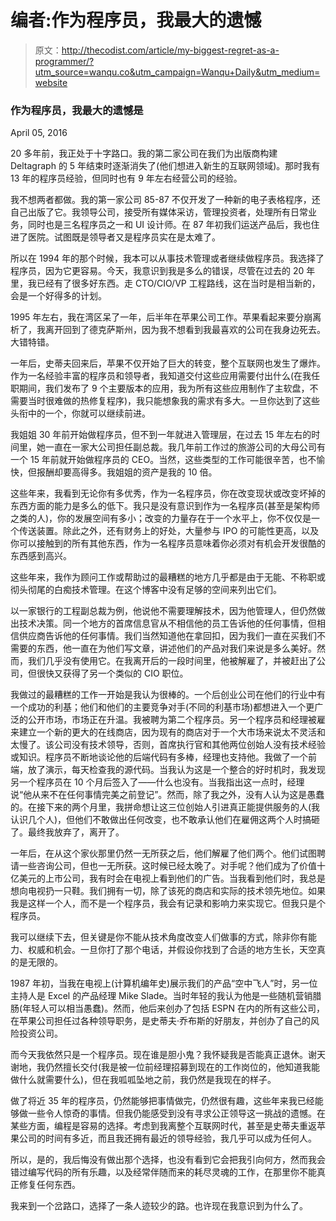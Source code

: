 # 编者:作为程序员，我最大的遗憾

> 原文：<http://thecodist.com/article/my-biggest-regret-as-a-programmer/?utm_source=wanqu.co&utm_campaign=Wanqu+Daily&utm_medium=website>





### 作为程序员，我最大的遗憾是

April 05, 2016

20 多年前，我正处于十字路口。我的第二家公司在我们为出版商构建 Deltagraph 的 5 年结束时逐渐消失了(他们想进入新生的互联网领域)。那时我有 13 年的程序员经验，但同时也有 9 年左右经营公司的经验。

我不想两者都做。我的第一家公司 85-87 不仅开发了一种新的电子表格程序，还自己出版了它。我领导公司，接受所有媒体采访，管理投资者，处理所有日常业务，同时也是三名程序员之一和 UI 设计师。在 87 年初我们运送产品后，我也住进了医院。试图既是领导者又是程序员实在是太难了。

所以在 1994 年的那个时候，我本可以从事技术管理或者继续做程序员。我选择了程序员，因为它更容易。今天，我意识到我是多么的错误，尽管在过去的 20 年里，我已经有了很多好东西。走 CTO/CIO/VP 工程路线，这在当时是相当新的，会是一个好得多的计划。

1995 年左右，我在湾区呆了一年，后半年在苹果公司工作。苹果看起来要分崩离析了，我离开回到了德克萨斯州，因为我不想看到我最喜欢的公司在我身边死去。大错特错。

一年后，史蒂夫回来后，苹果不仅开始了巨大的转变，整个互联网也发生了爆炸。作为一名经验丰富的程序员和领导者，我知道交付这些应用需要付出什么(在我任职期间，我们发布了 9 个主要版本的应用，我为所有这些应用制作了主软盘，不需要当时很难做的热修复程序)，我只能想象我的需求有多大。一旦你达到了这些头衔中的一个，你就可以继续前进。

我姐姐 30 年前开始做程序员，但不到一年就进入管理层，在过去 15 年左右的时间里，她一直在一家大公司担任副总裁。我几年前工作过的旅游公司的大母公司有一个 15 年前就开始做程序员的 CEO。当然，这些类型的工作可能很辛苦，也不愉快，但报酬却要高得多。我姐姐的资产是我的 10 倍。

这些年来，我看到无论你有多优秀，作为一名程序员，你在改变现状或改变坏掉的东西方面的能力是多么的低下。我只是没有意识到作为一名程序员(甚至是架构师之类的人)，你的发展空间有多小；改变的力量存在于一个水平上，你不仅仅是一个传送装置。除此之外，还有财务上的好处，大量参与 IPO 的可能性更高，以及你可以接触到的所有其他东西，作为一名程序员意味着你必须对有机会开发很酷的东西感到高兴。

这些年来，我作为顾问工作或帮助过的最糟糕的地方几乎都是由于无能、不称职或彻头彻尾的白痴技术管理。在这个博客中没有足够的空间来列出它们。

以一家银行的工程副总裁为例，他说他不需要理解技术，因为他管理人，但仍然做出技术决策。同一个地方的首席信息官从不相信他的员工告诉他的任何事情，但相信供应商告诉他的任何事情。我们当然知道他在拿回扣，因为我们一直在买我们不需要的东西，他一直在为他们写文章，讲述他们的产品对我们来说是多么美好。然而，我们几乎没有使用它。在我离开后的一段时间里，他被解雇了，并被赶出了公司，但很快又获得了另一个类似的 CIO 职位。

我做过的最糟糕的工作一开始是我认为很棒的。一个后创业公司在他们的行业中有一个成功的利基；他们和他们的主要竞争对手(不同的利基市场)都想进入一个更广泛的公开市场，市场正在升温。我被聘为第二个程序员。另一个程序员和经理被雇来建立一个新的更大的在线商店，因为现有的商店对于一个大市场来说太不灵活和太慢了。该公司没有技术领导，否则，首席执行官和其他两位创始人没有技术经验或知识。程序员不断地谈论他的后端代码有多棒，经理也支持他。我做了一个前端，放了演示，每天检查我的源代码。当我认为这是一个整合的好时机时，我发现另一个程序员在 10 个月后签入了——什么也没有。当我指出这一点时，经理说“他从来不在任何事情完美之前登记”。然而，除了我之外，没有人认为这是愚蠢的。在接下来的两个月里，我拼命想让这三位创始人引进真正能提供服务的人(我认识几个人)，但他们不敢做出任何改变，也不敢承认他们在雇佣这两个人时搞砸了。最终我放弃了，离开了。

一年后，在从这个家伙那里仍然一无所获之后，他们解雇了他们两个。他们试图聘请一些咨询公司，但也一无所获。这时候已经太晚了。对手呢？他们成为了价值十亿美元的上市公司，我有时会在电视上看到他们的广告。当我看到他们时，我总是想向电视扔一只鞋。我们拥有一切，除了该死的商店和实际的技术领先地位。如果我是这样一个人，而不是一个程序员，我会有记录和影响力来实现它。但我只是个程序员。

我可以继续下去，但关键是你不能从技术角度改变人们做事的方式，除非你有能力、权威和机会。一旦你打了那个电话，并假设你找到了合适的地方生长，天空真的是无限的。

1987 年初，当我在电视上(计算机编年史)展示我们的产品“空中飞人”时，另一位主持人是 Excel 的产品经理 Mike Slade。当时年轻的我认为他是一些随机营销腊肠(年轻人可以相当愚蠢)。然而，他后来创办了包括 ESPN 在内的所有这些公司，在苹果公司担任过各种领导职务，是史蒂夫·乔布斯的好朋友，并创办了自己的风险投资公司。

而今天我依然只是一个程序员。现在谁是胆小鬼？我怀疑我是否能真正退休。谢天谢地，我仍然擅长交付(我是被一位前经理招募到现在的工作岗位的，他知道我能做什么就需要什么)，但在我呱呱坠地之前，我仍然是我现在的样子。

做了将近 35 年的程序员，仍然能够把事情做完，仍然很有趣，这些年来我已经能够做一些令人惊奇的事情。但我仍能感受到没有寻求公正领导这一挑战的遗憾。在某些方面，编程是容易的选择。考虑到我离整个互联网时代，甚至是史蒂夫重返苹果公司的时间有多近，而且我还拥有最近的领导经验，我几乎可以成为任何人。

所以，是的，我后悔没有做出那个选择，也没有看到它会把我引向何方，然而我会错过编写代码的所有乐趣，以及经常伴随而来的耗尽灵魂的工作，在那里你不能真正修复任何东西。

我来到一个岔路口，选择了一条人迹较少的路。也许现在我意识到为什么了。

